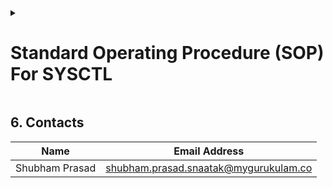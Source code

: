 <details>
 <summary><h1>Standard Operating Procedure (SOP) For SYSCTL</h1></summary>summary


<div align="left">
  <h2>Documentation Of Managing Kernel Parameters with sysctl for Performance or Security Tuning</h2>
</div>

| Author   | Created on | Version  | Internal-Reviewer | L0-Reviewer  | L1-Reviewer | L2-Reviewer  |
|----------|------------|----------|-------------------|--------------|-------------|--------------|
| Shubham  | 14-04-25   | version 1| Komal Jaiswal     | Gaurav Singla| Rahul Gupta | Mahesh Kumar |

## 1. Purpose
This Standard Operating Procedure (SOP) describes the proper procedures for `viewing`, `applying`, and `persisting` kernel parameter changes using `sysctl` on Ubuntu systems for performance optimization and security hardening.

## 2. Scope
Applies to all Ubuntu Linux systems where kernel parameter tuning is required.

## Prerequisites
- Administrative/sudo privileges
- Basic command line proficiency
- Understanding of kernel parameters and their implications

## 3. Procedures

### 1. Viewing Current Kernel Parameters

#### View all current parameters:
```bash
sudo sysctl -a
```

#### View specific parameter:
```bash
sudo sysctl <parameter.name>
# Example:
sudo sysctl vm.swappiness
```

### 2. Temporarily Modifying Parameters (applies until reboot)

#### Set a single parameter:
```bash
sudo sysctl -w <parameter.name>=<value>
# Example:
sudo sysctl -w vm.swappiness=10
```

#### Verify the change took effect:
```bash
cat /proc/sys/vm/<parameter.name>
   or 
sysctl <parameter.name>
```

### 3. Permanently Modifying Parameters (persists across reboots)

1. Open the sysctl configuration file:
   ```bash
   sudo nano /etc/sysctl.conf
   ```
  
2. Add or modify parameters at the end of the file:
   ```bash
   # Example parameter
   vm.swappiness=100
   ```
  
3. Save and close the file (Ctrl+O, Enter, Ctrl+X in nano)
  
4. Apply changes without rebooting:
   ```bash
   sudo sysctl -p
   ```

## 4. Example Parameters
| Parameter | Description | Recommended Value |
|-----------|-------------|-------------------|
| `vm.swappiness` | Controls tendency to swap memory | 10-60 (lower reduces swapping) |
| `net.ipv4.tcp_syncookies` | SYN flood protection | 1 (enabled) |

## 5. Common Security-Hardening Parameters

### Performance Parameters
| Parameter | Real-World Use Case | Why Tune It? | Result |
|-----------|---------------------|--------------|--------|
| vm.swappiness = 10 | Apps needing RAM (e.g., DB, Java app) | Avoid slow swap | Faster performance |
| fs.file-max = 2097152 | High-concurrency apps (e.g., Nginx, Node.js) | Prevent FD exhaustion | Stable under load |
| vm.vfs_cache_pressure = 50 | Frequent file access (e.g., web apps, configs) | Keep file cache longer | Faster disk performance |

### Security Tuning Parameters
| Parameter | Description | Use Case | Why Set It |
|-----------|-------------|----------|------------|
| net.ipv4.ip_forward = 0 | Disable IP routing | Web server or DB server | Prevents packet forwarding |
| accept_redirects = 0 | Disable ICMP redirects | Secure servers | Prevent MitM attacks |
| tcp_syncookies = 1 | Enable SYN flood protection | Public web/API server | Mitigates DoS |
| accept_source_route = 0 | Block source-routed packets | Any cloud server | Prevent spoofing |
| log_martians = 1 | Log suspicious packets | Security hardening | Improved monitoring |

</details>

## 6. Contacts
| Name | Email Address |
|------|---------------|
| Shubham Prasad | [shubham.prasad.snaatak@mygurukulam.co](mailto:shubham.prasad.snaatak@mygurukulam.co) |
